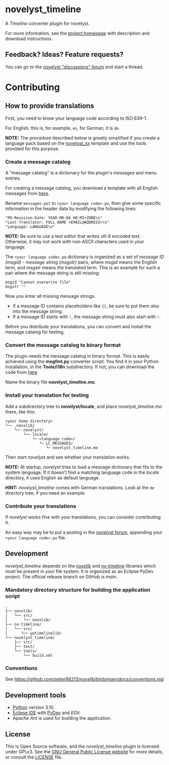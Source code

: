# novelyst_timeline

A *Timeline* converter plugin for novelyst.

For more information, see the [project homepage](https://peter88213.github.io/novelyst_timeline) with description and download instructions.


## Feedback? Ideas? Feature requests?

You can go to the [novelyst "discussions" forum](https://github.com/peter88213/noveltree/discussions) and start a thread.

# Contributing

## How to provide translations

First, you need to know your language code according to ISO 639-1.

For English, this is, for example, `en`, for German, it is `de`.

**NOTE:** The procedure described below is greatly simplified if you create a language pack based on the [novelyst_xx](https://github.com/peter88213/noveltree_xx) template and use the tools provided for this purpose. 

### Create a message catalog

A "message catalog" is a dictionary for the plugin's messages and menu entries.

For creating a message catalog, you download a template with all English messages from [here](https://github.com/peter88213/noveltree_timeline/blob/main/i18n/messages.pot). 


Rename `messages.pot` to `<your language code>.po`, then give some specific information in the header data by modifying the following lines:

```
"PO-Revision-Date: YEAR-MO-DA HO:MI+ZONE\n"
"Last-Translator: FULL NAME <EMAIL@ADDRESS>\n"
"Language: LANGUAGE\n"
```

**NOTE:** Be sure to use a text editor that writes utf-8 encoded text. Otherwise, it may not work with non-ASCII characters used in your language.

The  `<your language code>.po` dictionary is organized as a set of *message ID (msgid)* - *message string (msgstr)* pairs, where *msgid* means the English term, and *msgstr* means the translated term. This is an example for such a pair where the message string is still missing:

```
msgid "Cannot overwrite file"
msgstr ""
```

Now you enter all missing message strings. 
- If a message ID contains placeholders like `{}`, be sure to put them also into the message string.  
- If a message ID starts with `!`, the message string must also start with `!`. 

Before you distribute your translations, you can convert and install the message catalog for testing. 

### Convert the message catalog to binary format

The plugin needs the message catalog in binary format. This is easily achieved using the **msgfmt.py** converter script. 
You find it in your Python installation, in the **Tools/i18n** subdirectory. If not, you can download the code from [here](https://github.com/python/cpython/blob/main/Tools/i18n/msgfmt.py)

Name the binary file **novelyst_timeline.mo**. 


### Install your translation for testing

Add a subdirectory tree to **novelyst/locale**, and place *novelyst_timeline.mo* there, like this:

```
<your home directory>
└── .novxlib/
    └── novelyst/
        └── locale/
            └─ <language code>/
               └─ LC_MESSAGES/
                  └─ novelyst_timeline.mo
```

Then start *novelyst* and see whether your translation works. 

**NOTE:** At startup, *novelyst* tries to load a message dictionary that fits to the system language. If it doesn't find a matching language code in the *locale* directory, it uses English as default language. 

**HINT:** *novelyst_timeline* comes with German translations. Look at the `de` directory tree, if you need an example. 


### Contribute your translations

If *novelyst* works fine with your translations, you can consider contributing it. 

An easy way may be to put a posting in the [novelyst forum](https://github.com/peter88213/noveltree/discussions), appending your  `<your language code>.po` file. 



## Development

*novelyst_timeline* depends on the [novxlib](https://github.com/peter88213/novxlib) and [nv-timeline](https://github.com/peter88213/nv-timeline) libraries which must be present in your file system. It is organized as an Eclipse PyDev project. The official release branch on GitHub is *main*.

### Mandatory directory structure for building the application script

```
.
├── novxlib/
│   └── src/
│       └── novxlib/
├── nv-timeline/
│   └── src/
│      └── ywtimelinelib/
└── novelyst_timeline/
    ├── src/
    ├── test/
    └── tools/ 
        └── build.xml
```

### Conventions

See https://github.com/peter88213/novxlib/blob/main/docs/conventions.md

## Development tools

- [Python](https://python.org) version 3.10.
- [Eclipse IDE](https://eclipse.org) with [PyDev](https://pydev.org) and *EGit*.
- *Apache Ant* is used for building the application.

## License

This is Open Source software, and the *novelyst_timeline* plugin is licensed under GPLv3. See the
[GNU General Public License website](https://www.gnu.org/licenses/gpl-3.0.en.html) for more
details, or consult the [LICENSE](https://github.com/peter88213/noveltree_timeline/blob/main/LICENSE) file.
